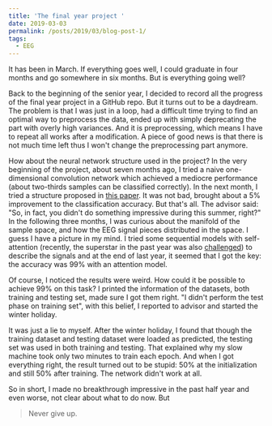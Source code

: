 ```yaml
---
title: 'The final year project '
date: 2019-03-03
permalink: /posts/2019/03/blog-post-1/
tags:
  - EEG
---
```


It has been in March. 
If everything goes well, I could graduate in four months and go somewhere in six months.
But is everything going well?

Back to the beginning of the senior year, I decided to record all the progress of the final year project in a GitHub repo.
But it turns out to be a daydream.
The problem is that I was just in a loop, had a difficult time trying to find an optimal way to preprocess the data, ended up with simply deprecating the part with overly high variances.
And it is preprocessing, which means I have to repeat all works after a modification. 
A piece of good news is that there is not much time left thus I won't change the preprocessing part anymore.

How about the neural network structure used in the project?
In the very beginning of the project, about seven months ago, I tried a naive one-dimensional convolution network which achieved a mediocre performance (about two-thirds samples can be classified correctly). 
In the next month, I tried a structure proposed in [this paper](https://arxiv.org/pdf/1808.06725). 
It was not bad, brought about a 5% improvement to the classification accuracy. 
But that's all. The advisor said: "So, in fact, you didn't do something impressive during this summer, right?" 
In the following three months, I was curious about the manifold of the sample space, and how the EEG signal pieces distributed in the space.
I guess I have a picture in my mind.
I tried some sequential models with self-attention (recently, the superstar in the past year was also [challenged](https://arxiv.org/abs/1902.10186)) to describe the signals and at the end of last year, it seemed that I got the key: the accuracy was 99% with an attention model. 

Of course, I noticed the results were weird. 
How could it be possible to achieve 99% on this task?
I printed the information of the datasets, both training and testing set, made sure I got them right.
"I didn't perform the test phase on training set", with this belief, I reported to advisor and started the winter holiday.

It was just a lie to myself.
After the winter holiday, I found that though the training dataset and testing dataset were loaded as predicted, the testing set was used in both training and testing.
That explained why my slow machine took only two minutes to train each epoch.
And when I got everything right, the result turned out to be stupid: 50% at the initialization and still 50% after training. 
The network didn't work at all.

So in short, I made no breakthrough impressive in the past half year and even worse, not clear about what to do now.
But

>Never give up.
